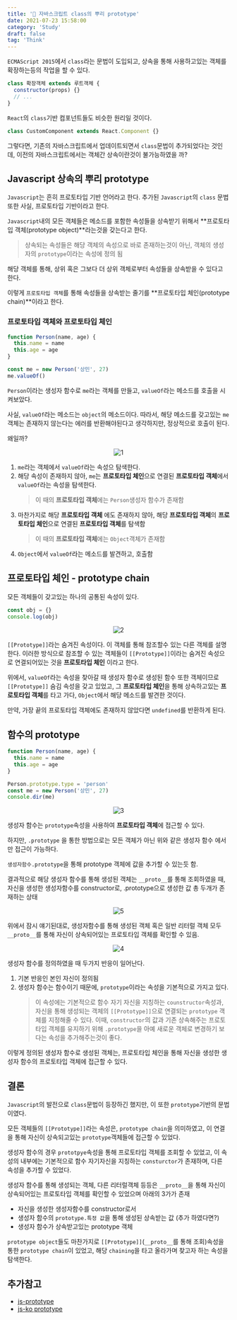 ```yaml
---
title: '🌳 자바스크립트 class의 뿌리 prototype'
date: 2021-07-23 15:58:00
category: 'Study'
draft: false
tag: 'Think'
---
```


`ECMAScript 2015`에서 `class`라는 문법이 도입되고, 상속을 통해 사용하고있는 객체를 확장하는등의 작업을 할 수 있다.

```js
class 확장객체 extends 루트객체 {
  constructor(props) {}
  // ...
}
```

`React`의 `class`기반 컴포넌트들도 비슷한 원리일 것이다.

```js
class CustomComponent extends React.Component {}
```

그렇다면, 기존의 자바스크립트에서 업데이트되면서 `class`문법이 추가되었다는 것인데, 이전의 자바스크립트에서는 객체간 상속이란것이 불가능하였을 까?

## Javascript 상속의 뿌리 prototype

`Javascript`는 흔히 프로토타입 기반 언어라고 한다. 추가된 `Javascript`의 `class` 문법 또한 사실, 프로토타입 기반이라고 한다.

`Javascript`내의 모든 객체들은 메소드를 포함한 속성들을 상속받기 위해서 **프로토타입 객체(prototype object)**라는것을 갖는다고 한다.

> 상속되는 속성들은 해당 객체의 속성으로 바로 존재하는것이 아닌, 객체의 생성자의 `prototype`이라는 속성에 정의 됨

해당 객체를 통해, 상위 혹은 그보다 더 상위 객체로부터 속성들을 상속받을 수 있다고 한다.

이렇게 `프로토타입 객체`를 통해 속성들을 상속받는 줄기를 **프로토타입 체인(prototype chain)**이라고 한다.

### 프로토타입 객체와 프로토타입 체인

```js
function Person(name, age) {
  this.name = name
  this.age = age
}

const me = new Person('상민', 27)
me.valueOf()
```

`Person`이라는 생성자 함수로 `me`라는 객체를 만들고, `valueOf`라는 메소드를 호출을 시켜보았다.

사실, `valueOf`라는 메소드는 `object`의 메소드이다. 따라서, 해당 메소드를 갖고있는 `me`객체는 존재하지 않는다는 에러를 반환해야된다고 생각하지만, 정상적으로 호출이 된다.

왜일까?

<div style="margin : 0 auto; text-align : center">
  <img src="/img/2021/07/25/1.PNG" alt="1">
</div>

1. `me`라는 객체에서 `valueOf`라는 속성으 탐색한다.
2. 해당 속성이 존재하지 않아, `me`는 **프로토타입 체인**으로 연결된 **프로토타입 객체**에서 `valueOf`라는 속성을 탐색한다.
   > 이 때의 **프로토타입 객체**에는 `Person`생성자 함수가 존재함
3. 마찬가지로 해당 **프로토타입 객체** 에도 존재하지 않아, 해당 **프로토타입 객체**의 **프로토타입 체인**으로 연결된 **프로토타입 객체**를 탐색함
   > 이 때의 **프로토타입 객체**에는 `Object`객체가 존재함
4. `Object`에서 `valueOf`라는 메소드를 발견하고, 호출함

## 프로토타입 체인 - prototype chain

모든 객체들이 갖고있는 하나의 공통된 속성이 있다.

```js
const obj = {}
console.log(obj)
```

<div style="margin : 0 auto; text-align : center">
  <img src="/img/2021/07/25/2.PNG" alt="2">
</div>

`[[Prototype]]`라는 숨겨진 속성이다. 이 객체를 통해 참조할수 있는 다른 객체를 설명한다. 이러한 방식으로 참조할 수 있는 객체들이 `[[Prototype]]`이라는 숨겨진 속성으로 연결되어있는 것을 **프로토타입 체인** 이라고 한다.

위에서, `valueOf`라는 속성을 찾아갈 때 생성자 함수로 생성된 함수 또한 객체이므로 `[[Prototype]]` 숨김 속성을 갖고 있었고, 그 **프로토타입 체인**을 통해 상속하고있는 **프로토타입 객체**를 타고 가다, `Object`에서 해당 메소드를 발견한 것이다.

만약, 가장 끝의 프로토타입 객체에도 존재하지 않았다면 `undefined`를 반환하게 된다.

## 함수의 prototype

```js
function Person(name, age) {
  this.name = name
  this.age = age
}

Person.prototype.type = 'person'
const me = new Person('상민', 27)
console.dir(me)
```

<div style="margin : 0 auto; text-align : center">
  <img src="/img/2021/07/25/3.PNG" alt="3">
</div>

생성자 함수는 `prototype`속성을 사용하여 **프로토타입 객체**에 접근할 수 있다.

하지만, `.prototype` 을 통한 방법으로는 모든 객체가 아닌 위와 같은 생성자 함수 에서만 접근이 가능하다.

`생성자함수.prototype`을 통해 prototype 객체에 값을 추가할 수 있는듯 함.

결과적으로 해당 생성자 함수를 통해 생성된 객체는 `__proto__`를 통해 조회하였을 때, 자신을 생성한 생성자함수를 constructor로, .prototype으로 생성한 값 총 두개가 존재하는 상태

<div style="margin : 0 auto; text-align : center">
  <img src="/img/2021/07/25/5.PNG" alt="5">
</div>

위에서 잠시 얘기된대로, 생성자함수를 통해 생성된 객체 혹은 일반 리터럴 객체 모두 `__proto__`를 통해 자신이 상속되어있는 프로토타입 객체를 확인할 수 있음.

<div style="margin : 0 auto; text-align : center">
  <img src="/img/2021/07/25/4.png" alt="4">
</div>

생성자 함수를 정의하였을 때 두가지 반응이 일어난다.

1. 기본 반응인 본인 자신이 정의됨
2. 생성자 함수는 함수이기 때문에, `prototype`이라는 속성을 기본적으로 가지고 있다.
   > 이 속성에는 기본적으로 함수 자기 자신을 지칭하는 `counstructor`속성과, 자신을 통해 생성되는 객체의 `[[Prototype]]`으로 연결되는 `prototype` 객체를 지정해줄 수 있다.
   > 이때, `constructor`의 값과 기존 상속해주는 프로토타입 객체를 유지하기 위해 `.prototype`을 아예 새로운 객체로 변경하기 보다는 속성을 추가해주는것이 좋다.

이렇게 정의된 생성자 함수로 생성된 객체는, 프로토타입 체인을 통해 자신을 생성한 생성자 함수의 프로토타입 객체에 접근할 수 있다.

## 결론

`Javascript`의 발전으로 `class`문법이 등장하긴 했지만, 이 또한 `prototype`기반의 문법이였다.

모든 객체들의 `[[Prototype]]`라는 속성은, `prototype chain`을 의미하였고, 이 연결을 통해 자신이 상속되고있는 `prototype`객체들에 접근할 수 있었다.

생성자 함수의 경우 `prototpye`속성을 통해 프로토타입 객체를 조회할 수 있었고, 이 속성의 내부에는 기본적으로 함수 자기자신을 지칭하는 `consturctor`가 존재하며, 다른 속성을 추가할 수 있었다.

생성자 함수를 통해 생성되는 객체, 다른 리터럴객체 등등은 `__proto__`을 통해 자신이 상속되어있는 프로토타입 객체를 확인할 수 있었으며 아래의 3가가 존재

- 자신을 생성한 생성자함수를 constructor로서
- 생성자 함수의 `prototype.특정 값`을 통해 생성된 상속받는 값 (추가 하였다면?)
- 생성자 함수가 상속받고있는 prototype 객체

`prototype object`들도 마찬가지로 `[[Prototype]]`(`__proto__`를 통해 조회)속성을 통한 `prototype chain`이 있었고, 해당 `chaining`을 타고 올라가며 찾고자 하는 속성을 탐색한다.

## 추가참고

- [js-prototype](https://evan-moon.github.io/2019/10/23/js-prototype/#%ED%94%84%EB%A1%9C%ED%86%A0%ED%83%80%EC%9E%85-%EC%B2%B4%EC%9D%B8)
- [js-ko prototype](https://ko.javascript.info/function-prototype)
